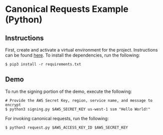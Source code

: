 # Canonical Requests Example (Python)

## Instructions

First, create and activate a virtual environment for the project. Instructions can be found [here](https://docs.python.org/3/library/venv.html). To install the dependencies, run the following:

```
$ pip3 install -r requirements.txt
```

## Demo

To run the signing portion of the demo, execute the following:
```
# Provide the AWS Secret Key, region, service name, and message to encrypt
$ python3 signing.py $AWS_SECRET_KEY us-west-1 ssm "Hello World!"
```

For invoking canonical requests, run the following:
```
$ python3 request.py $AWS_ACCESS_KEY_ID $AWS_SECRET_KEY 
```
